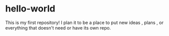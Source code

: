 # hello-world
This is my first repository! I plan it to be a place to put new ideas , plans , or everything that doesn't need or have its own repo.
